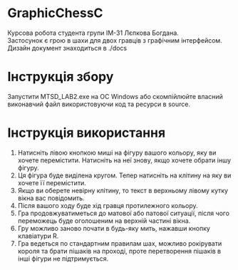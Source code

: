 # GraphicChessC
Курсова робота студента групи ІМ-31 Лєпкова Богдана. \
Застосунок є грою в шахи для двох гравців з графічним інтерфейсом. \
Дизайн документ знаходиться в ./docs
# Інструкція збору 
Запустити MTSD_LAB2.exe на ОС Windows або скомпійлюйте власний виконавчий файл використовуючи код та ресурси в source.
# Інструкція використання 
1. Натисніть лівою кнопкою миші на фігуру вашого кольору, яку ви хочете перемістити. Натисніть на неї знову, якщо хочете обрати іншу фігуру. 
2. Ця фігура буде виділена кругом. Тепер натисніть на клітину на яку ви хочете її перемістити.
3. Якщо ви оберете невірну клітину, то текст в верхньому лівому кутку вікна вас повідомить.
4. Після вашого ходу буде хід гравця протилежного кольору.
5. Гра продовжуватиметься до матової або патової ситуації, після чого переможець буде оголошеним на верхній частині вікна.
6. Гру можливо заново почати в будь-яку мить, нажавши кнопку клавіатури R.
7. Гра ведеться по стандартним правилам шах, можливо рокірувати короля та брати пішаків на проході, проте перетворення пішаків в інші фігури не підтримується.
